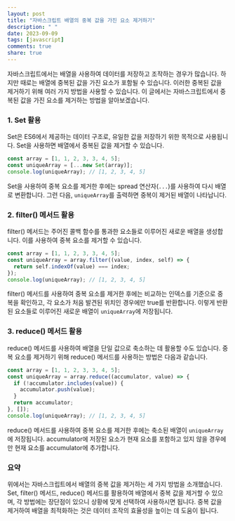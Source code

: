 ```yaml
---
layout: post
title: "자바스크립트 배열의 중복 값을 가진 요소 제거하기"
description: " "
date: 2023-09-09
tags: [javascript]
comments: true
share: true
---
```


자바스크립트에서는 배열을 사용하여 데이터를 저장하고 조작하는 경우가 많습니다. 하지만 때로는 배열에 중복된 값을 가진 요소가 포함될 수 있습니다. 이러한 중복된 값을 제거하기 위해 여러 가지 방법을 사용할 수 있습니다. 이 글에서는 자바스크립트에서 중복된 값을 가진 요소를 제거하는 방법을 알아보겠습니다.

### 1. Set 활용

Set은 ES6에서 제공하는 데이터 구조로, 유일한 값을 저장하기 위한 목적으로 사용됩니다. Set을 사용하면 배열에서 중복된 값을 제거할 수 있습니다.

```javascript
const array = [1, 1, 2, 3, 3, 4, 5];
const uniqueArray = [...new Set(array)];
console.log(uniqueArray); // [1, 2, 3, 4, 5]
```

Set을 사용하여 중복 요소를 제거한 후에는 spread 연산자(`...`)를 사용하여 다시 배열로 변환합니다. 그런 다음, `uniqueArray`를 출력하면 중복이 제거된 배열이 나타납니다.

### 2. filter() 메서드 활용

filter() 메서드는 주어진 콜백 함수를 통과한 요소들로 이루어진 새로운 배열을 생성합니다. 이를 사용하여 중복 요소를 제거할 수 있습니다.

```javascript
const array = [1, 1, 2, 3, 3, 4, 5];
const uniqueArray = array.filter((value, index, self) => {
  return self.indexOf(value) === index;
});
console.log(uniqueArray); // [1, 2, 3, 4, 5]
```

filter() 메서드를 사용하여 중복 요소를 제거한 후에는 비교하는 인덱스를 기준으로 중복을 확인하고, 각 요소가 처음 발견된 위치인 경우에만 true를 반환합니다. 이렇게 반환된 요소들로 이루어진 새로운 배열이 `uniqueArray`에 저장됩니다.

### 3. reduce() 메서드 활용

reduce() 메서드를 사용하여 배열을 단일 값으로 축소하는 데 활용할 수도 있습니다. 중복 요소를 제거하기 위해 reduce() 메서드를 사용하는 방법은 다음과 같습니다.

```javascript
const array = [1, 1, 2, 3, 3, 4, 5];
const uniqueArray = array.reduce((accumulator, value) => {
  if (!accumulator.includes(value)) {
    accumulator.push(value);
  }
  return accumulator;
}, []);
console.log(uniqueArray); // [1, 2, 3, 4, 5]
```

reduce() 메서드를 사용하여 중복 요소를 제거한 후에는 축소된 배열이 `uniqueArray`에 저장됩니다. accumulator에 저장된 요소가 현재 요소를 포함하고 있지 않을 경우에만 현재 요소를 accumulator에 추가합니다.

### 요약

위에서는 자바스크립트에서 배열의 중복 값을 제거하는 세 가지 방법을 소개했습니다. Set, filter() 메서드, reduce() 메서드를 활용하여 배열에서 중복 값을 제거할 수 있으며, 각 방법에는 장단점이 있으니 상황에 맞게 선택하여 사용하시면 됩니다. 중복 값을 제거하여 배열을 최적화하는 것은 데이터 조작의 효율성을 높이는 데 도움이 됩니다.